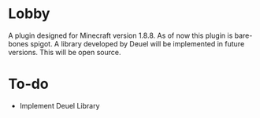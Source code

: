 # Lobby
A plugin designed for Minecraft version 1.8.8. As of now this plugin is bare-bones spigot. 
A library developed by Deuel will be implemented in future versions. This will be open source.

# To-do
* Implement Deuel Library
